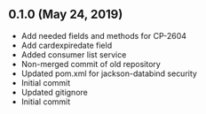 ## 0.1.0 (May 24, 2019)
  - Add needed fields and methods for CP-2604
  - Add cardexpiredate field
  - Added consumer list service
  - Non-merged commit of old repository
  - Updated pom.xml for jackson-databind security
  - Initial commit
  - Updated gitignore
  - Initial commit


